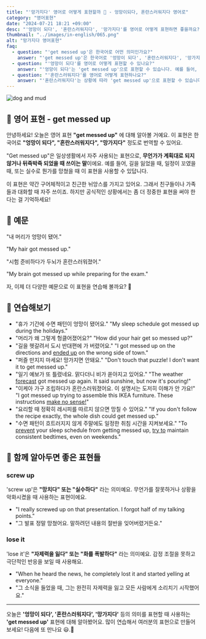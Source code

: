 ```yaml
---
title: "'망가지다' 영어로 어떻게 표현할까 🤯 - 엉망이되다, 혼란스러워지다 영어로"
category: "영어표현"
date: "2024-07-21 18:21 +09:00"
desc: "'엉망이 되다', '혼란스러워지다', '망가지다'를 영어로 어떻게 표현하면 좋을까요? '내 머리가 엉망이 됐어', '시험 준비하다가 두뇌가 혼란스러워졌어' 등을 영어로 표현하는 법을 배워봅시다. 다양한 예문을 통해서 연습하고 본인의 표현으로 만들어 보세요."
thumbnail: "../images/in-english/065.png"
alt: "망가지다 영어표현"
faq:
  - question: "'get messed up'은 한국어로 어떤 의미인가요?"
    answer: "'get messed up'은 한국어로 '엉망이 되다', '혼란스러워지다', '망가지다' 등으로 번역될 수 있습니다. 상황이 복잡해지거나 계획대로 되지 않을 때 사용합니다. 예를 들어, '내 머리가 엉망이 됐어'는 'My hair got messed up'로 말할 수 있습니다."
  - question: "'엉망이 되다'를 영어로 어떻게 표현할 수 있나요?"
    answer: "'엉망이 되다'는 'get messed up'으로 표현할 수 있습니다. 예를 들어, '내 머리가 엉망이 됐어'는 'My hair got messed up'로 말할 수 있습니다."
  - question: "'혼란스러워지다'를 영어로 어떻게 표현하나요?"
    answer: "'혼란스러워지다'는 상황에 따라 'get messed up'으로 표현할 수 있습니다. 예를 들어, '시험 준비하다가 두뇌가 혼란스러워졌어'는 'My brain got messed up while preparing for the exam'으로 말할 수 있습니다."
---
```


![dog and mud](../images/in-english/065-1.avif)

## 🌟 영어 표현 - get messed up

안녕하세요! 오늘은 영어 표현 **"get messed up"** 에 대해 알아볼 거예요. 이 표현은 한국어로 **"엉망이 되다", "혼란스러워지다", "망가지다"** 정도로 번역할 수 있어요.

"Get messed up"은 일상생활에서 자주 사용되는 표현으로, **무언가가 계획대로 되지 않거나 뒤죽박죽 되었을 때 쓰이는 말**이에요. 예를 들어, 길을 잃었을 때, 일정이 꼬였을 때, 또는 실수로 뭔가를 망쳤을 때 이 표현을 사용할 수 있답니다.

이 표현은 약간 구어체적이고 친근한 뉘앙스를 가지고 있어요. 그래서 친구들이나 가족들과 대화할 때 자주 쓰이죠. 하지만 공식적인 상황에서는 좀 더 정중한 표현을 써야 한다는 걸 기억하세요!

## 📖 예문

"내 머리가 엉망이 됐어."

"My hair got messed up."

"시험 준비하다가 두뇌가 혼란스러워졌어."

"My brain got messed up while preparing for the exam."

자, 이제 더 다양한 예문으로 이 표현을 연습해 볼까요? 🚀

## 💬 연습해보기

<ul data-interactive-list>
  <li data-interactive-item>
    <span data-toggler>"휴가 기간에 수면 패턴이 엉망이 됐어요."</span>
    <span data-answer>"My sleep schedule got messed up during the holidays."</span>
  </li>
  <li data-interactive-item>
    <span data-toggler>"머리가 왜 그렇게 헝클어졌어요?"</span>
    <span data-answer>"How did your hair get so messed up?"</span>
  </li>
  <li data-interactive-item>
    <span data-toggler>"길을 헷갈려서 도시 반대편에 가 버렸어요."</span>
    <span data-answer>"I got messed up on the directions and <a href="/blog/vocab-1/039.end-up/">ended up</a> on the wrong side of town."</span>
  </li>
  <li data-interactive-item>
    <span data-toggler>"퍼즐 만지지 마세요! 망가지면 안돼요."</span>
    <span data-answer>"Don't touch that puzzle! I don't want it to get messed up."</span>
  </li>
  <li data-interactive-item>
    <span data-toggler>"일기 예보가 또 틀렸네요. 맑다더니 비가 쏟아지고 있어요."</span>
    <span data-answer>"The weather <a href="/blog/in-english/416.forecast/">forecast</a> got messed up again. It said sunshine, but now it's pouring!"</span>
  </li>
  <li data-interactive-item>
    <span data-toggler>"이케아 가구 조립하다가 혼란스러워졌어요. 이 설명서는 도저히 이해가 안 가요!"</span>
    <span data-answer>"I got messed up trying to assemble this IKEA furniture. These instructions <a href="/blog/in-english/068.make-sense/">make no sense!</a>"</span>
  </li>
  <li data-interactive-item>
    <span data-toggler>"요리할 때 정확히 레시피를 따르지 않으면 망칠 수 있어요."</span>
    <span data-answer>"If you don't follow the recipe exactly, the whole dish could get messed up."</span>
  </li>
  <li data-interactive-item>
    <span data-toggler>"수면 패턴이 흐트러지지 않게 주말에도 일정한 취침 시간을 지켜보세요."</span>
    <span data-answer>"To <a href="/blog/in-english/290.prevent/">prevent</a> your sleep schedule from getting messed up, <a href="/blog/in-english/117.try-to/">try to</a> maintain consistent bedtimes, even on weekends."</span>
  </li>
</ul>

## 🤝 함께 알아두면 좋은 표현들

### screw up

'screw up'은 **"망치다" 또는 "실수하다"** 라는 의미예요. 무언가를 잘못하거나 상황을 악화시켰을 때 사용하는 표현이에요.

- "I really screwed up on that presentation. I forgot half of my talking points."
- "그 발표 정말 망쳤어요. 말하려던 내용의 절반을 잊어버렸거든요."

### lose it

'lose it'은 **"자제력을 잃다" 또는 "화를 폭발하다"** 라는 의미예요. 감정 조절을 못하고 극단적인 반응을 보일 때 사용해요.

- "When he heard the news, he completely lost it and started yelling at everyone."
- "그 소식을 들었을 때, 그는 완전히 자제력을 잃고 모든 사람에게 소리치기 시작했어요."

---

오늘은 **'엉망이 되다', '혼란스러워지다', '망가지다'** 등의 의미를 표현할 때 사용하는 **'get messed up'** 표현에 대해 알아봤어요. 많이 연습해서 여러분의 표현으로 만들어 보세요! 다음에 또 만나요 😃.🚀
